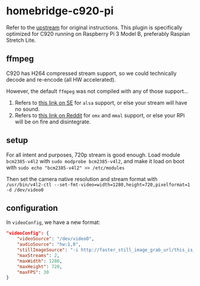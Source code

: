 # homebridge-c920-pi

Refer to the [upstream](https://github.com/KhaosT/homebridge-camera-ffmpeg) for original instructions. This plugin is specifically optimized for C920 running on Raspberry Pi 3 Model B, preferably Raspian Stretch Lite.

## ffmpeg

C920 has H264 compressed stream support, so we could technically decode and re-encode (all HW accelerated).

However, the default `ffmpeg` was not compiled with any of those support...

1. Refers to [this link on SE](https://raspberrypi.stackexchange.com/a/70544) for `alsa` support, or else your stream will have no sound.
2. Refers to [this link on Reddit](https://www.reddit.com/r/raspberry_pi/comments/5677qw/hardware_accelerated_x264_encoding_with_ffmpeg/) for `omx` and `mmal` support, or else your RPi will be on fire and disintegrate.

## setup

For all intent and purposes, 720p stream is good enough. Load module `bcm2385-v4l2` with `sudo modprobe bcm2385-v4l2`, and make it load on boot with `sudo echo "bcm2385-v4l2" >> /etc/modules`

Then set the camera native resolution and stream format with `/usr/bin/v4l2-ctl --set-fmt-video=width=1280,height=720,pixelformat=1 -d /dev/video0`

## configuration

In `videoConfig`, we have a new format:

```JSON
"videoConfig": {
    "videoSource": "/dev/video0",
    "audioSource": "hw:1,0",
    "stillImageSource": "-i http://faster_still_image_grab_url/this_is_optional.jpg",
    "maxStreams": 2,
    "maxWidth": 1280,
    "maxHeight": 720,
    "maxFPS": 30
}
```
